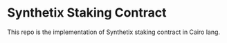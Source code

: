 # Synthetix Staking Contract
This repo is the implementation of Synthetix staking contract in Cairo lang.
